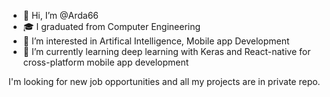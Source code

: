 - 👋 Hi, I’m @Arda66
- 🎓 I graduated from Computer Engineering
- 👀 I’m interested in Artifical Intelligence, Mobile app Development
- 🌱 I’m currently learning deep learning with Keras and React-native for cross-platform mobile app development

I'm looking for new job opportunities and all my projects are in private repo.

<!---
Arda66/Arda66 is a ✨ special ✨ repository because its `README.md` (this file) appears on your GitHub profile.
You can click the Preview link to take a look at your changes.
--->

